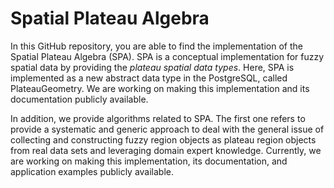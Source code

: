 # Spatial Plateau Algebra

In this GitHub repository, you are able to find the implementation of the Spatial Plateau Algebra (SPA). SPA is a conceptual implementation for fuzzy spatial data by providing the *plateau spatial data types*. Here, SPA is implemented as a new abstract data type in the PostgreSQL, called PlateauGeometry. We are working on making this implementation and its documentation publicly available.

In addition, we provide algorithms related to SPA. The first one refers to provide a systematic and generic approach to deal with the general issue of collecting and constructing fuzzy region objects as plateau region objects from real data sets and leveraging domain expert knowledge. Currently, we are working on making this implementation, its documentation, and application examples publicly available.
